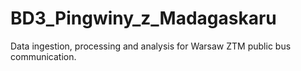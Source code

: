 # BD3_Pingwiny_z_Madagaskaru

Data ingestion, processing and analysis for Warsaw ZTM public bus communication.
